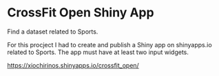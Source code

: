 # CrossFit Open Shiny App

Find a dataset related to Sports.

For this procject I had to create and publish a Shiny app on shinyapps.io related to Sports.
The app must have at least two input widgets.



https://xiochirinos.shinyapps.io/crossfit_open/

